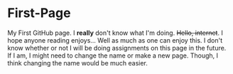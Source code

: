 # First-Page
My First GitHub page. I **really** don't know what I'm doing. ~~Hello, internet~~.
I hope anyone reading enjoys... Well as much as one can enjoy this. I don't know whether or not I will be doing assignments on this page in the future. If I am, I might need to change the name or make a new page. Though, I think changing the name would be much easier.

